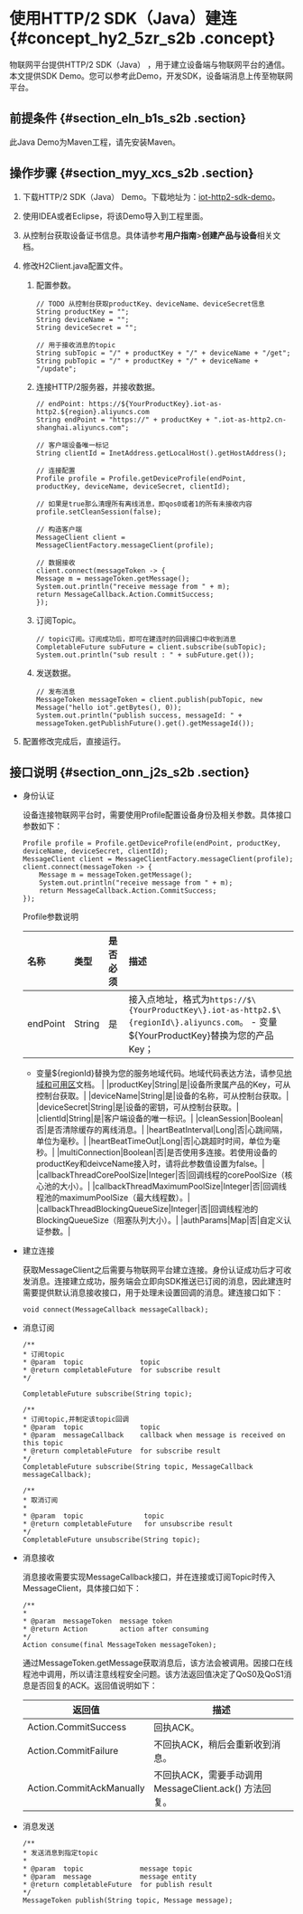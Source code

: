 # 使用HTTP/2 SDK（Java）建连 {#concept_hy2_5zr_s2b .concept}

物联网平台提供HTTP/2 SDK（Java） ，用于建立设备端与物联网平台的通信。本文提供SDK Demo。您可以参考此Demo，开发SDK，设备端消息上传至物联网平台。

## 前提条件 {#section_eln_b1s_s2b .section}

此Java Demo为Maven工程，请先安装Maven。

## 操作步骤 {#section_myy_xcs_s2b .section}

1.  下载HTTP/2 SDK（Java） Demo。下载地址为：[iot-http2-sdk-demo](http://aliyun-iot.oss-cn-hangzhou.aliyuncs.com/java-http2-sdk-demo/iot-http2-sdk-demos.zip)。
2.  使用IDEA或者Eclipse，将该Demo导入到工程里面。
3.  从控制台获取设备证书信息。具体请参考**用户指南**\>**创建产品与设备**相关文档。
4.  修改H2Client.java配置文件。
    1.  配置参数。

        ``` {#codeblock_uy5_v5n_juw}
        // TODO 从控制台获取productKey、deviceName、deviceSecret信息
        String productKey = "";
        String deviceName = "";
        String deviceSecret = "";
        
        // 用于接收消息的topic
        String subTopic = "/" + productKey + "/" + deviceName + "/get";
        String pubTopic = "/" + productKey + "/" + deviceName + "/update";
        ```

    2.  连接HTTP/2服务器，并接收数据。

        ``` {#codeblock_yys_oyg_8sc}
        // endPoint: https://${YourProductKey}.iot-as-http2.${region}.aliyuncs.com
        String endPoint = "https://" + productKey + ".iot-as-http2.cn-shanghai.aliyuncs.com";
        
        // 客户端设备唯一标记
        String clientId = InetAddress.getLocalHost().getHostAddress();
        
        // 连接配置
        Profile profile = Profile.getDeviceProfile(endPoint, productKey, deviceName, deviceSecret, clientId);
        
        // 如果是true那么清理所有离线消息，即qos0或者1的所有未接收内容
        profile.setCleanSession(false);
        
        // 构造客户端
        MessageClient client = MessageClientFactory.messageClient(profile);
        
        // 数据接收
        client.connect(messageToken -> {
        Message m = messageToken.getMessage();
        System.out.println("receive message from " + m);
        return MessageCallback.Action.CommitSuccess;
        });
        ```

    3.  订阅Topic。

        ``` {#codeblock_rcr_mpm_3ta}
        // topic订阅。订阅成功后，即可在建连时的回调接口中收到消息
        CompletableFuture subFuture = client.subscribe(subTopic);
        System.out.println("sub result : " + subFuture.get());
        ```

    4.  发送数据。

        ``` {#codeblock_duv_8hu_8sn}
        // 发布消息
        MessageToken messageToken = client.publish(pubTopic, new Message("hello iot".getBytes(), 0));
        System.out.println("publish success, messageId: " + messageToken.getPublishFuture().get().getMessageId());
        ```

5.  配置修改完成后，直接运行。

## 接口说明 {#section_onn_j2s_s2b .section}

-   身份认证

    设备连接物联网平台时，需要使用Profile配置设备身份及相关参数。具体接口参数如下：

    ``` {#codeblock_tj0_7z3_cr2}
    Profile profile = Profile.getDeviceProfile(endPoint, productKey, deviceName, deviceSecret, clientId);
    MessageClient client = MessageClientFactory.messageClient(profile);
    client.connect(messageToken -> {
        Message m = messageToken.getMessage();
        System.out.println("receive message from " + m);
        return MessageCallback.Action.CommitSuccess;
    });
    ```

    Profile参数说明

    |名称|类型|是否必须|描述|
    |:-|:-|:---|:-|
    |endPoint|String|是|接入点地址，格式为`https://$\{YourProductKey\}.iot-as-http2.$\{regionId\}.aliyuncs.com`。     -   变量$\{YourProductKey\}替换为您的产品Key；
    -   变量$\{regionId\}替换为您的服务地域代码。地域代码表达方法，请参见[地域和可用区](https://www.alibabacloud.com/help/doc-detail/40654.htm)文档。
 |
    |productKey|String|是|设备所隶属产品的Key，可从控制台获取。|
    |deviceName|String|是|设备的名称，可从控制台获取。|
    |deviceSecret|String|是|设备的密钥，可从控制台获取。|
    |clientId|String|是|客户端设备的唯一标识。|
    |cleanSession|Boolean|否|是否清除缓存的离线消息。|
    |heartBeatInterval|Long|否|心跳间隔，单位为毫秒。|
    |heartBeatTimeOut|Long|否|心跳超时时间，单位为毫秒。|
    |multiConnection|Boolean|否|是否使用多连接。若使用设备的productKey和deivceName接入时，请将此参数值设置为false。|
    |callbackThreadCorePoolSize|Integer|否|回调线程的corePoolSize（核心池的大小）。|
    |callbackThreadMaximumPoolSize|Integer|否|回调线程池的maximumPoolSize（最大线程数）。|
    |callbackThreadBlockingQueueSize|Integer|否|回调线程池的BlockingQueueSize（阻塞队列大小）。|
    |authParams|Map|否|自定义认证参数。|

-   建立连接

    获取MessageClient之后需要与物联网平台建立连接。身份认证成功后才可收发消息。连接建立成功，服务端会立即向SDK推送已订阅的消息，因此建连时需要提供默认消息接收接口，用于处理未设置回调的消息。建连接口如下：

    ``` {#codeblock_qvq_urb_gnx}
    void connect(MessageCallback messageCallback);
    ```

-   消息订阅

    ``` {#codeblock_bos_8lq_89m}
    /**
    * 订阅topic
    * @param  topic              topic
    * @return completableFuture  for subscribe result
    */
    
    CompletableFuture subscribe(String topic);
    
    /**
    * 订阅topic,并制定该topic回调 
    * @param  topic              topic
    * @param  messageCallback    callback when message is received on this topic
    * @return completableFuture  for subscribe result
    */
    CompletableFuture subscribe(String topic, MessageCallback messageCallback);
    
    /**
    * 取消订阅
    *
    * @param  topic               topic
    * @return completableFuture   for unsubscribe result
    */
    CompletableFuture unsubscribe(String topic);
    ```

-   消息接收

    消息接收需要实现MessageCallback接口，并在连接或订阅Topic时传入MessageClient，具体接口如下：

    ``` {#codeblock_02d_h8d_apg}
    /**
    * 
    * @param  messageToken  message token
    * @return Action        action after consuming
    */
    Action consume(final MessageToken messageToken);
    ```

    通过MessageToken.getMessage获取消息后，该方法会被调用。因接口在线程池中调用，所以请注意线程安全问题。该方法返回值决定了QoS0及QoS1消息是否回复的ACK。返回值说明如下：

    |返回值|描述|
    |---|--|
    |Action.CommitSuccess|回执ACK。|
    |Action.CommitFailure|不回执ACK，稍后会重新收到消息。|
    |Action.CommitAckManually|不回执ACK，需要手动调用MessageClient.ack\(\) 方法回复。|

-   消息发送

    ``` {#codeblock_g1o_fei_cf4}
    /**
    * 发送消息到指定topic
    *
    * @param  topic              message topic
    * @param  message            message entity
    * @return completableFuture  for publish result
    */
    MessageToken publish(String topic, Message message);
    ```


